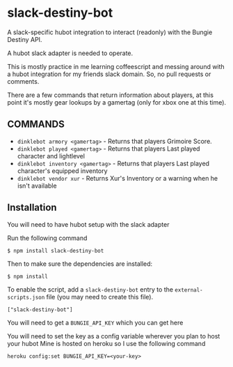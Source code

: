 slack-destiny-bot
==============

A slack-specific hubot integration to interact (readonly) with the Bungie Destiny API.

A hubot slack adapter is needed to operate.

This is mostly practice in me learning coffeescript and messing around with a hubot integration for my friends slack domain. So, no pull requests or comments.

There are a few commands that return information about players, at this point it's mostly gear lookups by a gamertag (only for xbox one at this time).

COMMANDS
---

* `dinklebot armory <gamertag>` - Returns that players Grimoire Score.
* `dinklebot played <gamertag>` - Returns that players Last played character and lightlevel
* `dinklebot inventory <gamertag>` - Returns that players Last played character's equipped inventory
* `dinklebot vendor xur` - Returns Xur's Inventory or a warning when he isn't available

## Installation
You will need to have hubot setup with the slack adapter

Run the following command 

    $ npm install slack-destiny-bot

Then to make sure the dependencies are installed:

    $ npm install

To enable the script, add a `slack-destiny-bot` entry to the `external-scripts.json`
file (you may need to create this file).

    ["slack-destiny-bot"]

You will need to get a `BUNGIE_API_KEY` which you can get here

You will need to set the key as a config variable wherever you plan to host your hubot
Mine is hosted on heroku so I use the following command

    heroku config:set BUNGIE_API_KEY=<your-key>
